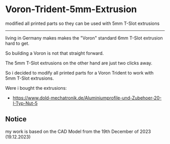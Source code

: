 # Voron-Trident-5mm-Extrusion
modified all printed parts so they can be used with 5mm T-Slot extrusions



---
living in Germany makes makes the "Voron" standard 6mm T-Slot extrusion hard to get.

So building a Voron is not that straight forward.

The 5mm T-Slot extrusions on the other hand are just two clicks away.

So i decided to modify all printed parts for a Voron Trident to work with 5mm T-Slot extrusions.


Were i bought the extrusions: 
 - https://www.dold-mechatronik.de/Aluminiumprofile-und-Zubehoer-20-I-Typ-Nut-5



## Notice
my work is based on the CAD Model from the 19th December of 2023 (19.12.2023)